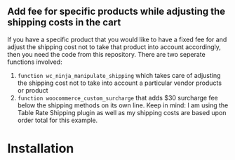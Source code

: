 ## Add fee for specific products while adjusting the shipping costs in the cart ## 
If you have a specific product that you would like to have a fixed fee for and adjust the shipping cost not to take that product into account accordingly, then you need the code from this repository. There are two seperate functions involved: 
1. `function wc_ninja_manipulate_shipping` which takes care of adjusting the shipping cost not to take into account a particular vendor products or product
2. `function woocommerce_custom_surcharge` that adds $30 surcharge fee below the shipping methods on its own line.
Keep in mind: I am using the Table Rate Shipping plugin as well as my shipping costs are based upon order total for this example.

# Installation #
